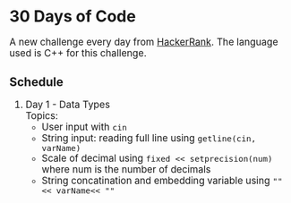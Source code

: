 # 30 Days of Code
<p style="font-size:17px">
A new challenge every day from <a href="https://www.hackerrank.com/domains/tutorials/30-days-of-code">HackerRank</a>. The language used is C++ for this challenge.
</p>
<h2>Schedule</h2>
<ol style="font-size:17px">
    <li>Day 1 - Data Types</br>
    Topics:
        <ul style="font-size:17px"> 
            <li>User input with <code>cin</code></li>
            <li>String input: reading full line using <code>getline(cin, varName)</code></li>
            <li>Scale of decimal using <code>fixed << setprecision(num)</code> where num is the 
            number of decimals</li>
            <li>String concatination and embedding variable using <code>""<< varName<< ""</code></li>
        </ul>
    </li>

</ol>